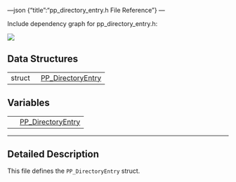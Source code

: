 —json {“title”:“pp\_directory\_entry.h File Reference”} —

Include dependency graph for pp\_directory\_entry.h:

![](/docs/native-client/pepper_beta/c/pp__directory__entry_8h__incl.png)

Data Structures
---------------

<table><tbody><tr class="odd"><td style="text-align: right;">struct  </td><td><a href="/docs/native-client/pepper_beta/c/struct_p_p___directory_entry/" class="el">PP_DirectoryEntry</a></td></tr></tbody></table>

Variables
---------

<table><tbody><tr class="odd"><td style="text-align: right;"> </td><td><a href="/docs/native-client/pepper_beta/c/group___structs#gad0a3a59c8cb2fb74717c8d23a5d56295" class="el">PP_DirectoryEntry</a></td></tr></tbody></table>

------------------------------------------------------------------------

<span id="details" class="anchor" style="margin: 0;"></span>

Detailed Description
--------------------

This file defines the `PP_DirectoryEntry` struct.
